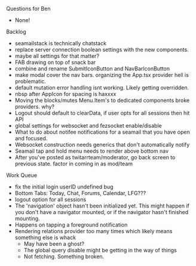 Questions for Ben
* None!

Backlog
* seamailstack is technically chatstack
* replace server connection boolean settings with the new components.
* maybe all settings for that matter?
* FAB drawing on top of snack bar
* combine and rename SubmitIconButton and NavBarIconButton
* make modal cover the nav bars. organizing the App.tsx provider hell is problematic.
* default mutation error handling isnt working. Likely getting overridden.
* nbsp after AppIcon for spacing is haxxxx
* Moving the blocks/mutes Menu.Item's to dedicated components broke providers. why?
* Logout should default to clearData, if user opts for all sessions then hit API 
* global settings for websocket and fezsocket enable/disable
* What to do about notifee notifications for a seamail that you have open and focused.
* Websocket construction needs generics that don't automatically notify
* Seamail tap and hold menu needs to render above bottom nav
* After you've posted as twitarrteam/moderator, go back screen to previous state. factor in coming in as mod/team

Work Queue
* fix the initial login userID undefined bug
* Bottom Tabs: Today, Chat, Forums, Calendar, LFG???
* logout option for all sessions
*  The 'navigation' object hasn't been initialized yet. This might happen if you don't have a navigator mounted, or if the navigator hasn't finished mounting. 
  * Happens on tapping a foreground notification
* Rendering relations provider too many times which likely means something else is whack
  * May have been a ghost?
  * The global query disable might be getting in the way of things
  * Not fetching. Something broken.
